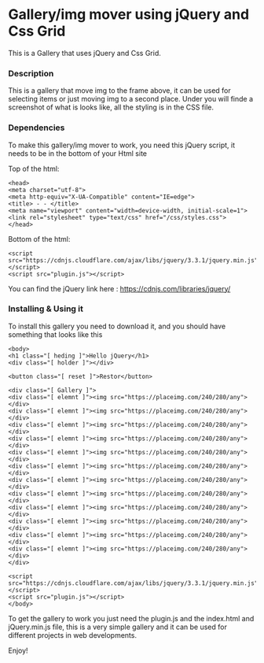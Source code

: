 # Gallery/img mover using jQuery and Css Grid

This is a Gallery that uses jQuery and Css Grid. 


### Description

This is a gallery that move img to the frame above, it can be used for selecting items or just moving img to a second place. 
Under you will finde a screenshot of what is looks like, all the styling is in the CSS file.  




### Dependencies

To make this gallery/img mover to work, you need this jQuery script, it needs to be in the bottom of your Html site 

Top of the html:
```
<head>
<meta charset="utf-8">
<meta http-equiv="X-UA-Compatible" content="IE=edge">
<title> - - </title>
<meta name="viewport" content="width=device-width, initial-scale=1">
<link rel="stylesheet" type="text/css" href="/css/styles.css">
</head> 

```

Bottom of the html:

```
<script src="https://cdnjs.cloudflare.com/ajax/libs/jquery/3.3.1/jquery.min.js"></script>
<script src="plugin.js"></script>
```

You can find the jQuery link here : https://cdnjs.com/libraries/jquery/




### Installing & Using it 

To install this gallery you need to download it, and you should have something that looks like this

```
<body>
<h1 class="[ heding ]">Hello jQuery</h1>
<div class="[ holder ]"></div>

<button class="[ reset ]">Restor</button>

<div class="[ Gallery ]">
<div class="[ elemnt ]"><img src="https://placeimg.com/240/280/any"></div>
<div class="[ elemnt ]"><img src="https://placeimg.com/240/280/any"></div>
<div class="[ elemnt ]"><img src="https://placeimg.com/240/280/any"></div>
<div class="[ elemnt ]"><img src="https://placeimg.com/240/280/any"></div>
<div class="[ elemnt ]"><img src="https://placeimg.com/240/280/any"></div>
<div class="[ elemnt ]"><img src="https://placeimg.com/240/280/any"></div>
<div class="[ elemnt ]"><img src="https://placeimg.com/240/280/any"></div>
<div class="[ elemnt ]"><img src="https://placeimg.com/240/280/any"></div>
<div class="[ elemnt ]"><img src="https://placeimg.com/240/280/any"></div>
<div class="[ elemnt ]"><img src="https://placeimg.com/240/280/any"></div>
<div class="[ elemnt ]"><img src="https://placeimg.com/240/280/any"></div>
<div class="[ elemnt ]"><img src="https://placeimg.com/240/280/any"></div>
</div>

<script src="https://cdnjs.cloudflare.com/ajax/libs/jquery/3.3.1/jquery.min.js"></script>
<script src="plugin.js"></script>
</body>
```

To get the gallery to work you just need the plugin.js and the index.html and jQuery.min.js file, this is a very simple gallery and it can be used for different projects in web developments.  

Enjoy!
